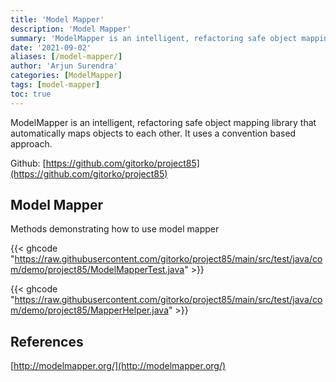 ```yaml
---
title: 'Model Mapper'
description: 'Model Mapper'
summary: 'ModelMapper is an intelligent, refactoring safe object mapping library that automatically maps objects to each other'
date: '2021-09-02'
aliases: [/model-mapper/]
author: 'Arjun Surendra'
categories: [ModelMapper]
tags: [model-mapper]
toc: true
---
```


ModelMapper is an intelligent, refactoring safe object mapping library that automatically maps objects to each other. It uses a convention based approach.

Github: [https://github.com/gitorko/project85](https://github.com/gitorko/project85)

## Model Mapper

Methods demonstrating how to use model mapper

{{< ghcode "https://raw.githubusercontent.com/gitorko/project85/main/src/test/java/com/demo/project85/ModelMapperTest.java" >}}

{{< ghcode "https://raw.githubusercontent.com/gitorko/project85/main/src/test/java/com/demo/project85/MapperHelper.java" >}}

## References

[http://modelmapper.org/](http://modelmapper.org/)

